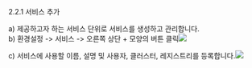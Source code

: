 2.2.1    서비스 추가

  
a\)    제공하고자 하는 서비스 단위로 서비스를 생성하고 관리합니다.  
b\)    환경설정 -&gt; 서비스 -&gt; 오른쪽 상단 + 모양의 버튼 클릭![](/assets/서비스추가1.png)

  
c\)    서비스에 사용할 이름, 설명 및 사용자, 클러스터, 레지스트리를 등록합니다.![](/assets/서비스추가2.png)







